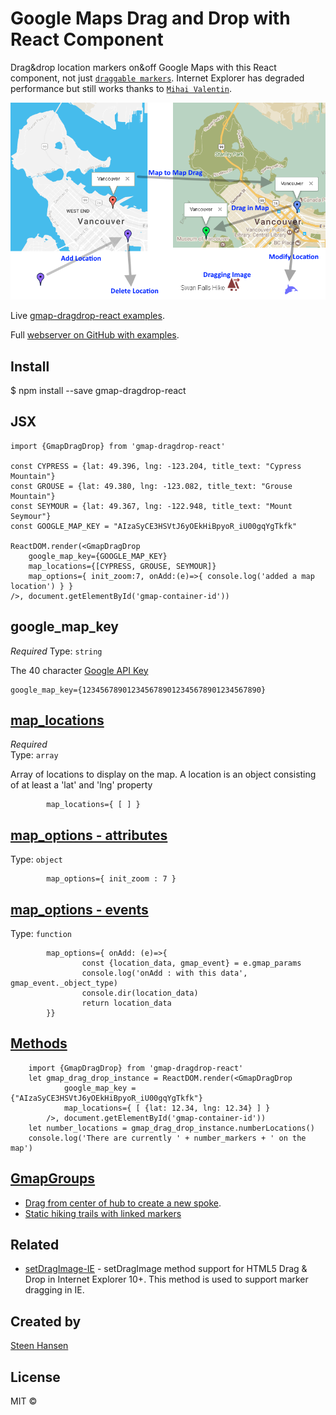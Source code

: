

# Google Maps Drag and Drop with React Component


Drag&amp;drop location markers on&amp;off Google Maps with this React component, not just [`draggable markers`](https://developers.google.com/maps/documentation/javascript/markers#draggable). Internet Explorer has degraded performance but still works thanks to [`Mihai Valentin`](https://github.com/MihaiValentin/setDragImage-IE).

 ![visual explanation](https://github.com/steenhansen/gmap-dragdrop-react/blob/master/gddr_explain.png)

Live [gmap-dragdrop-react examples](https://gddr.herokuapp.com/maps).

Full [webserver on GitHub with examples](https://github.com/steenhansen/gmap-dragdrop-examples).

## Install

$ npm install --save gmap-dragdrop-react


## JSX

	import {GmapDragDrop} from 'gmap-dragdrop-react'

	const CYPRESS = {lat: 49.396, lng: -123.204, title_text: "Cypress Mountain"}  
	const GROUSE = {lat: 49.380, lng: -123.082, title_text: "Grouse Mountain"}  
	const SEYMOUR = {lat: 49.367, lng: -122.948, title_text: "Mount Seymour"}  
	const GOOGLE_MAP_KEY = "AIzaSyCE3HSVtJ6yOEkHiBpyoR_iU00gqYgTkfk"

	ReactDOM.render(<GmapDragDrop  
		google_map_key={GOOGLE_MAP_KEY}  
		map_locations={[CYPRESS, GROUSE, SEYMOUR]}  
		map_options={ init_zoom:7, onAdd:(e)=>{ console.log('added a map location') } }
	/>, document.getElementById('gmap-container-id'))


## google\_map\_key
*Required* Type: `string`

The 40 character [Google API Key](https://developers.google.com/maps/documentation/javascript/get-api-key)

	google_map_key={1234567890123456789012345678901234567890}  

## [map\_locations](/readme_map_locations.md)
*Required*  
Type: `array`

Array of locations to display on the map. A location is an object consisting of at least a 'lat' and 'lng' property
	

			map_locations={ [ ] } 



## [map\_options - attributes](/readme_map_options.md)
Type: `object` 

			map_options={ init_zoom : 7 } 

## [map\_options - events](/readme_events.md)
Type: `function`

			map_options={ onAdd: (e)=>{
	    			const {location_data, gmap_event} = e.gmap_params
	    			console.log('onAdd : with this data', gmap_event._object_type)
	    			console.dir(location_data)
	    			return location_data
	  		}} 

## [Methods](/readme_methods.md)
		import {GmapDragDrop} from 'gmap-dragdrop-react'
		let gmap_drag_drop_instance = ReactDOM.render(<GmapDragDrop  
				google_map_key ={"AIzaSyCE3HSVtJ6yOEkHiBpyoR_iU00gqYgTkfk"}  
				map_locations={ [ {lat: 12.34, lng: 12.34} ] }  
			/>, document.getElementById('gmap-container-id'))
		let number_locations = gmap_drag_drop_instance.numberLocations()
		console.log('There are currently ' + number_markers + ' on the map')

	
## [GmapGroups](/readme_groups.md)
- [Drag from center of hub to create a new spoke](https://gddr.herokuapp.com/activities).
- [Static hiking trails with linked markers](https://gddr.herokuapp.com/hikes)

## Related

- [setDragImage-IE](https://github.com/MihaiValentin/setDragImage-IE) - setDragImage method support for HTML5 Drag &amp; Drop in Internet Explorer 10+. This method is used to support marker dragging in IE.

## Created by

[Steen Hansen](https://github.com/steenhansen)

## License

MIT © 
